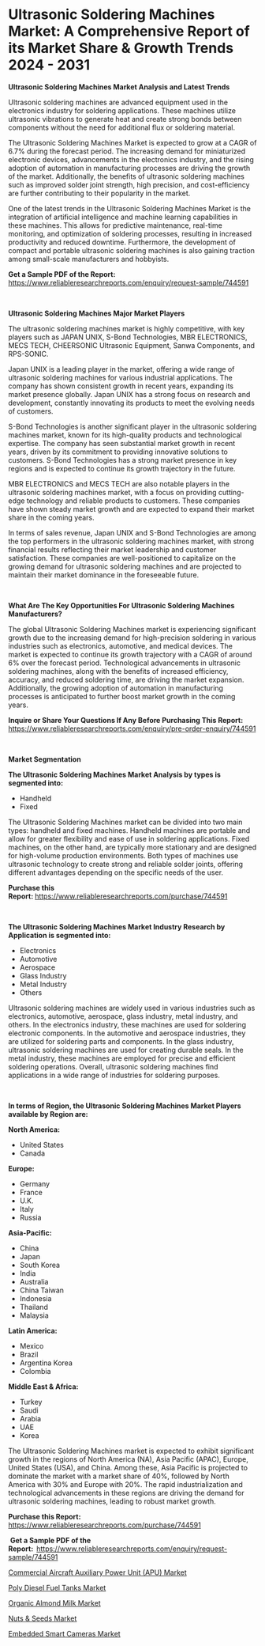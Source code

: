 <p><h1>Ultrasonic Soldering Machines Market: A Comprehensive Report of its Market Share & Growth Trends 2024 - 2031</h1></p><p><strong>Ultrasonic Soldering Machines Market Analysis and Latest Trends</strong></p>
<p><p>Ultrasonic soldering machines are advanced equipment used in the electronics industry for soldering applications. These machines utilize ultrasonic vibrations to generate heat and create strong bonds between components without the need for additional flux or soldering material.</p><p>The Ultrasonic Soldering Machines Market is expected to grow at a CAGR of 6.7% during the forecast period. The increasing demand for miniaturized electronic devices, advancements in the electronics industry, and the rising adoption of automation in manufacturing processes are driving the growth of the market. Additionally, the benefits of ultrasonic soldering machines such as improved solder joint strength, high precision, and cost-efficiency are further contributing to their popularity in the market.</p><p>One of the latest trends in the Ultrasonic Soldering Machines Market is the integration of artificial intelligence and machine learning capabilities in these machines. This allows for predictive maintenance, real-time monitoring, and optimization of soldering processes, resulting in increased productivity and reduced downtime. Furthermore, the development of compact and portable ultrasonic soldering machines is also gaining traction among small-scale manufacturers and hobbyists.</p></p>
<p><strong>Get a Sample PDF of the Report:&nbsp;</strong> <a href="https://www.reliableresearchreports.com/enquiry/request-sample/744591">https://www.reliableresearchreports.com/enquiry/request-sample/744591</a></p>
<p>&nbsp;</p>
<p><strong>Ultrasonic Soldering Machines Major Market Players</strong></p>
<p><p>The ultrasonic soldering machines market is highly competitive, with key players such as JAPAN UNIX, S-Bond Technologies, MBR ELECTRONICS, MECS TECH, CHEERSONIC Ultrasonic Equipment, Sanwa Components, and RPS-SONIC. </p><p>Japan UNIX is a leading player in the market, offering a wide range of ultrasonic soldering machines for various industrial applications. The company has shown consistent growth in recent years, expanding its market presence globally. Japan UNIX has a strong focus on research and development, constantly innovating its products to meet the evolving needs of customers.</p><p>S-Bond Technologies is another significant player in the ultrasonic soldering machines market, known for its high-quality products and technological expertise. The company has seen substantial market growth in recent years, driven by its commitment to providing innovative solutions to customers. S-Bond Technologies has a strong market presence in key regions and is expected to continue its growth trajectory in the future.</p><p>MBR ELECTRONICS and MECS TECH are also notable players in the ultrasonic soldering machines market, with a focus on providing cutting-edge technology and reliable products to customers. These companies have shown steady market growth and are expected to expand their market share in the coming years.</p><p>In terms of sales revenue, Japan UNIX and S-Bond Technologies are among the top performers in the ultrasonic soldering machines market, with strong financial results reflecting their market leadership and customer satisfaction. These companies are well-positioned to capitalize on the growing demand for ultrasonic soldering machines and are projected to maintain their market dominance in the foreseeable future.</p></p>
<p>&nbsp;</p>
<p><strong>What Are The Key Opportunities For Ultrasonic Soldering Machines Manufacturers?</strong></p>
<p><p>The global Ultrasonic Soldering Machines market is experiencing significant growth due to the increasing demand for high-precision soldering in various industries such as electronics, automotive, and medical devices. The market is expected to continue its growth trajectory with a CAGR of around 6% over the forecast period. Technological advancements in ultrasonic soldering machines, along with the benefits of increased efficiency, accuracy, and reduced soldering time, are driving the market expansion. Additionally, the growing adoption of automation in manufacturing processes is anticipated to further boost market growth in the coming years.</p></p>
<p><strong>Inquire or Share Your Questions If Any Before Purchasing This Report:</strong> <a href="https://www.reliableresearchreports.com/enquiry/pre-order-enquiry/744591">https://www.reliableresearchreports.com/enquiry/pre-order-enquiry/744591</a></p>
<p>&nbsp;</p>
<p><strong>Market Segmentation</strong></p>
<p><strong>The Ultrasonic Soldering Machines Market Analysis by types is segmented into:</strong></p>
<p><ul><li>Handheld</li><li>Fixed</li></ul></p>
<p><p>The Ultrasonic Soldering Machines market can be divided into two main types: handheld and fixed machines. Handheld machines are portable and allow for greater flexibility and ease of use in soldering applications. Fixed machines, on the other hand, are typically more stationary and are designed for high-volume production environments. Both types of machines use ultrasonic technology to create strong and reliable solder joints, offering different advantages depending on the specific needs of the user.</p></p>
<p><strong>Purchase this Report:&nbsp;</strong><a href="https://www.reliableresearchreports.com/purchase/744591">https://www.reliableresearchreports.com/purchase/744591</a></p>
<p>&nbsp;</p>
<p><strong>The Ultrasonic Soldering Machines Market Industry Research by Application is segmented into:</strong></p>
<p><ul><li>Electronics</li><li>Automotive</li><li>Aerospace</li><li>Glass Industry</li><li>Metal Industry</li><li>Others</li></ul></p>
<p><p>Ultrasonic soldering machines are widely used in various industries such as electronics, automotive, aerospace, glass industry, metal industry, and others. In the electronics industry, these machines are used for soldering electronic components. In the automotive and aerospace industries, they are utilized for soldering parts and components. In the glass industry, ultrasonic soldering machines are used for creating durable seals. In the metal industry, these machines are employed for precise and efficient soldering operations. Overall, ultrasonic soldering machines find applications in a wide range of industries for soldering purposes.</p></p>
<p>&nbsp;</p>
<p><strong>In terms of Region, the Ultrasonic Soldering Machines Market Players available by Region are:</strong></p>
<p>
    <p> <strong> North America: </strong>
        <ul>
            <li>United States</li>
            <li>Canada</li>
        </ul>
        </p> 
    <p> <strong> Europe: </strong>
        <ul>
            <li>Germany</li>
            <li>France</li>
            <li>U.K.</li>
            <li>Italy</li>
            <li>Russia</li>
        </ul>
        </p> 
    <p> <strong> Asia-Pacific: </strong>
        <ul>
            <li>China</li>
            <li>Japan</li>
            <li>South Korea</li>
            <li>India</li>
            <li>Australia</li>
            <li>China Taiwan</li>
            <li>Indonesia</li>
            <li>Thailand</li>
            <li>Malaysia</li>
        </ul>
        </p> 
    <p> <strong> Latin America: </strong>
        <ul>
            <li>Mexico</li>
            <li>Brazil</li>
            <li>Argentina Korea</li>
            <li>Colombia</li>
        </ul>
        </p> 
    <p> <strong> Middle East & Africa: </strong>
        <ul>
            <li>Turkey</li>
            <li>Saudi</li>
            <li>Arabia</li>
            <li>UAE</li>
            <li>Korea</li>
        </ul>
    </p>
    </p>
<p><p>The Ultrasonic Soldering Machines market is expected to exhibit significant growth in the regions of North America (NA), Asia Pacific (APAC), Europe, United States (USA), and China. Among these, Asia Pacific is projected to dominate the market with a market share of 40%, followed by North America with 30% and Europe with 20%. The rapid industrialization and technological advancements in these regions are driving the demand for ultrasonic soldering machines, leading to robust market growth.</p></p>
<p><strong>Purchase this Report: </strong><a href="https://www.reliableresearchreports.com/purchase/744591">https://www.reliableresearchreports.com/purchase/744591</a></p>
<p>&nbsp;<strong>Get a Sample PDF of the Report:&nbsp;&nbsp;</strong><a href="https://www.reliableresearchreports.com/enquiry/request-sample/744591">https://www.reliableresearchreports.com/enquiry/request-sample/744591</a></p>
<p><strong></strong></p>
<p><p><a href="https://view.publitas.com/reportprime-1/commercial-aircraft-auxiliary-power-unit-apu-market-furnish-information-about-market-size-market-share-market-dynamics-and-projections-spanning-from-2024-to-2031/">Commercial Aircraft Auxiliary Power Unit (APU) Market</a></p><p><a href="https://sulfuric-clavicle-d39.notion.site/Poly-Diesel-Fuel-Tanks-Market-Size-Market-Share-and-Global-Market-Analysis-Report-2024-2031-fe8c5fffcae54da492dd2fcb7bc7ac88">Poly Diesel Fuel Tanks Market</a></p><p><a href="https://sulfuric-clavicle-d39.notion.site/Organic-Almond-Milk-Market-Size-Focuses-on-Market-Dynamics-In-Depth-Analysis-and-Future-Projections-8f12c46ee1ae44e8b4d5c611dc855314">Organic Almond Milk Market</a></p><p><a href="https://automatic-knee-4c7.notion.site/Global-Nuts-Seeds-Market-by-Types-Applications-and-Major-Players-with-Regional-Growth-Rate-Anal-68e491b8a9694dc0a5a6812cff00e1ef">Nuts & Seeds Market</a></p><p><a href="https://view.publitas.com/reportprime-1/embedded-smart-cameras-market-size-focuses-on-market-dynamics-in-depth-analysis-and-future-projections-of-its-market-forecasted-for-period-from-2024-to-2031/">Embedded Smart Cameras Market</a></p></p>